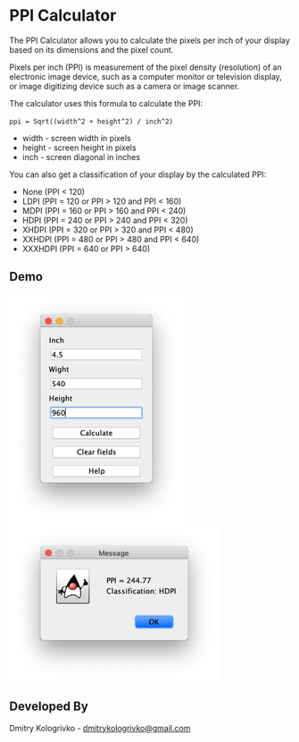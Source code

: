 # PPI Calculator

The PPI Calculator allows you to calculate the pixels per inch of your display based on its dimensions and the pixel count.

Pixels per inch (PPI) is measurement of the pixel density (resolution) of an electronic image device, 
such as a computer monitor or television display, or image digitizing device such as a camera or image scanner.

The calculator uses this formula to calculate the PPI:

`ppi = Sqrt((width^2 + height^2) / inch^2)`

* width - screen width in pixels
* height - screen height in pixels
* inch - screen diagonal in inches

You can also get a classification of your display by the calculated PPI:
* None (PPI < 120)
* LDPI (PPI = 120 or PPI > 120 and PPI < 160)
* MDPI (PPI = 160 or PPI > 160 and PPI < 240)
* HDPI (PPI = 240 or PPI > 240 and PPI < 320)
* XHDPI (PPI = 320 or PPI > 320 and PPI < 480)
* XXHDPI (PPI = 480 or PPI > 480 and PPI < 640)
* XXXHDPI (PPI = 640 or PPI > 640)

## Demo

![](./docs/arts/app_1.png) ![](docs/arts/app_2.png)


## Developed By

Dmitry Kologrivko  - <dmitrykologrivko@gmail.com>